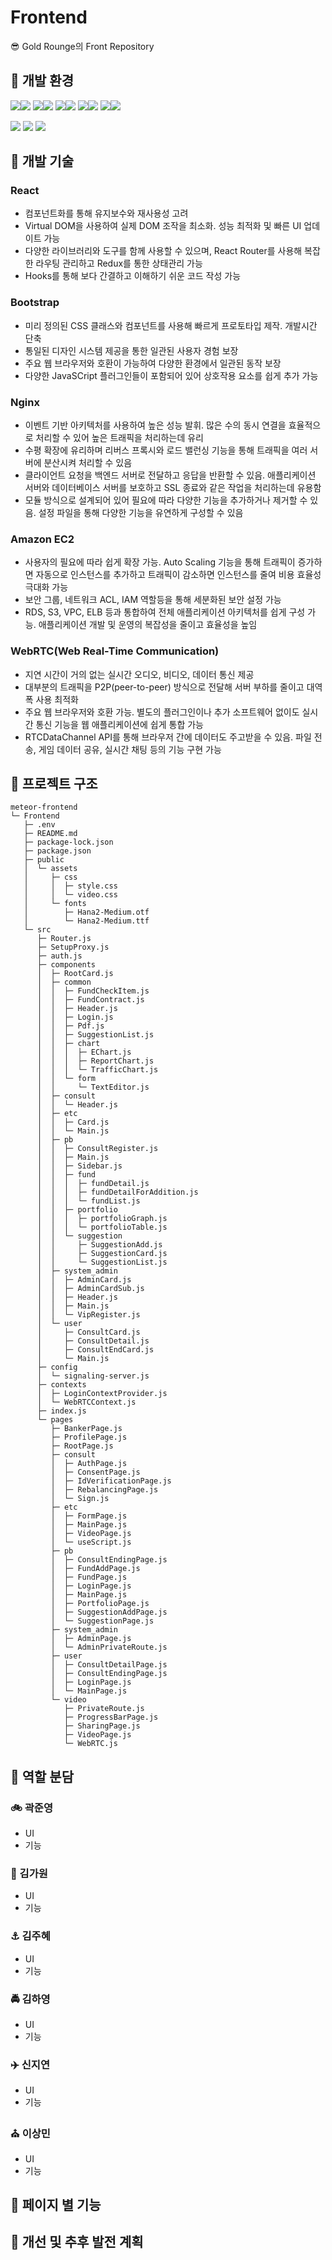 # Frontend

😎 Gold Rounge의 Front Repository

## 🚀 개발 환경
<img src="https://img.shields.io/badge/Bootstrap-7952B3?style=flat-square&logo=Bootstrap&logoColor=white"/><img src="https://img.shields.io/badge/5.3.3-515151?style=flat-square">
<img src="https://img.shields.io/badge/React-61DAFB?style=flat-square&logo=React&logoColor=white"/><img src="https://img.shields.io/badge/18.3.1-515151?style=flat-square">
<img src="https://img.shields.io/badge/npm-CB3837?style=flat-square&logo=npm&logoColor=white"/><img src="https://img.shields.io/badge/10.7.0-515151?style=flat-square">
<img src="https://img.shields.io/badge/Node.js-5FA04E?style=flat-square&logo=Node.js&logoColor=white"/><img src="https://img.shields.io/badge/20.14.0-515151?style=flat-square">
<img src="https://img.shields.io/badge/NGINX-009639?style=flat-square&logo=NGINX&logoColor=white"/><img src="https://img.shields.io/badge/1.24.0-515151?style=flat-square">

<img src="https://img.shields.io/badge/AWS ec2-FF9900?style=flat-square&logo=Amazon EC2&logoColor=white"/> <img src="https://img.shields.io/badge/Axios-5A29E4?style=flat-square&logo=Axios&logoColor=white"/> <img src="https://img.shields.io/badge/WebRTC-333333?style=flat-square&logo=WebRTC&logoColor=white"/>

## 🚃 개발 기술
### React
- 컴포넌트화를 통해 유지보수와 재사용성 고려
- Virtual DOM을 사용하여 실제 DOM 조작을 최소화. 성능 최적화 및 빠른 UI 업데이트 가능
- 다양한 라이브러리와 도구를 함께 사용할 수 있으며, React Router를 사용해 복잡한 라우팅 관리하고 Redux를 통한 상태관리 가능
- Hooks를 통해 보다 간결하고 이해하기 쉬운 코드 작성 가능
### Bootstrap
- 미리 정의된 CSS 클래스와 컴포넌트를 사용해 빠르게 프로토타입 제작. 개발시간 단축
- 통일된 디자인 시스템 제공을 통한 일관된 사용자 경험 보장
- 주요 웹 브라우저와 호환이 가능하여 다양한 환경에서 일관된 동작 보장
- 다양한 JavaSCript 플러그인들이 포함되어 있어 상호작용 요소를 쉽게 추가 가능
### Nginx
- 이벤트 기반 아키텍처를 사용하여 높은 성능 발휘. 많은 수의 동시 연결을 효율적으로 처리할 수 있어 높은 트래픽을 처리하는데 유리
- 수평 확장에 유리하며 리버스 프록시와 로드 밸런싱 기능을 통해 트래픽을 여러 서버에 분산시켜 처리할 수 있음
- 클라이언트 요청을 백엔드 서버로 전달하고 응답을 반환할 수 있음. 애플리케이션 서버와 데이터베이스 서버를 보호하고 SSL 종료와 같은 작업을 처리하는데 유용함
- 모듈 방식으로 설계되어 있어 필요에 따라 다양한 기능을 추가하거나 제거할 수 있음. 설정 파일을 통해 다양한 기능을 유연하게 구성할 수 있음
### Amazon EC2
- 사용자의 필요에 따라 쉽게 확장 가능. Auto Scaling 기능을 통해 트래픽이 증가하면 자동으로 인스턴스를 추가하고 트래픽이 감소하면 인스턴스를 줄여 비용 효율성 극대화 가능
- 보안 그룹, 네트워크 ACL, IAM 역할등을 통해 세분화된 보안 설정 가능
- RDS, S3, VPC, ELB 등과 통합하여 전체 애플리케이션 아키텍처를 쉽게 구성 가능. 애플리케이션 개발 및 운영의 복잡성을 줄이고 효율성을 높임
### WebRTC(Web Real-Time Communication)
- 지연 시간이 거의 없는 실시간 오디오, 비디오, 데이터 통신 제공
- 대부분의 트래픽을 P2P(peer-to-peer) 방식으로 전달해 서버 부하를 줄이고 대역폭 사용 최적화
- 주요 웹 브라우저와 호환 가능. 별도의 플러그인이나 추가 소프트웨어 없이도 실시간 통신 기능을 웹 애플리케이션에 쉽게 통합 가능
- RTCDataChannel API를 통해 브라우저 간에 데이터도 주고받을 수 있음. 파일 전송, 게임 데이터 공유, 실시간 채팅 등의 기능 구현 가능

## 🌱 프로젝트 구조
```
meteor-frontend
└─ Frontend
   ├─ .env
   ├─ README.md
   ├─ package-lock.json
   ├─ package.json
   ├─ public
   │  └─ assets
   │     ├─ css
   │     │  ├─ style.css
   │     │  └─ video.css
   │     └─ fonts
   │        ├─ Hana2-Medium.otf
   │        └─ Hana2-Medium.ttf
   └─ src
      ├─ Router.js
      ├─ SetupProxy.js
      ├─ auth.js
      ├─ components
      │  ├─ RootCard.js
      │  ├─ common
      │  │  ├─ FundCheckItem.js
      │  │  ├─ FundContract.js
      │  │  ├─ Header.js
      │  │  ├─ Login.js
      │  │  ├─ Pdf.js
      │  │  ├─ SuggestionList.js
      │  │  ├─ chart
      │  │  │  ├─ EChart.js
      │  │  │  ├─ ReportChart.js
      │  │  │  └─ TrafficChart.js
      │  │  └─ form
      │  │     └─ TextEditor.js
      │  ├─ consult
      │  │  └─ Header.js
      │  ├─ etc
      │  │  ├─ Card.js
      │  │  └─ Main.js
      │  ├─ pb
      │  │  ├─ ConsultRegister.js
      │  │  ├─ Main.js
      │  │  ├─ Sidebar.js
      │  │  ├─ fund
      │  │  │  ├─ fundDetail.js
      │  │  │  ├─ fundDetailForAddition.js
      │  │  │  └─ fundList.js
      │  │  ├─ portfolio
      │  │  │  ├─ portfolioGraph.js
      │  │  │  └─ portfolioTable.js
      │  │  └─ suggestion
      │  │     ├─ SuggestionAdd.js
      │  │     ├─ SuggestionCard.js
      │  │     └─ SuggestionList.js
      │  ├─ system_admin
      │  │  ├─ AdminCard.js
      │  │  ├─ AdminCardSub.js
      │  │  ├─ Header.js
      │  │  ├─ Main.js
      │  │  └─ VipRegister.js
      │  └─ user
      │     ├─ ConsultCard.js
      │     ├─ ConsultDetail.js
      │     ├─ ConsultEndCard.js
      │     └─ Main.js
      ├─ config
      │  └─ signaling-server.js
      ├─ contexts
      │  ├─ LoginContextProvider.js
      │  └─ WebRTCContext.js
      ├─ index.js
      └─ pages
         ├─ BankerPage.js
         ├─ ProfilePage.js
         ├─ RootPage.js
         ├─ consult
         │  ├─ AuthPage.js
         │  ├─ ConsentPage.js
         │  ├─ IdVerificationPage.js
         │  ├─ RebalancingPage.js
         │  └─ Sign.js
         ├─ etc
         │  ├─ FormPage.js
         │  ├─ MainPage.js
         │  ├─ VideoPage.js
         │  └─ useScript.js
         ├─ pb
         │  ├─ ConsultEndingPage.js
         │  ├─ FundAddPage.js
         │  ├─ FundPage.js
         │  ├─ LoginPage.js
         │  ├─ MainPage.js
         │  ├─ PortfolioPage.js
         │  ├─ SuggestionAddPage.js
         │  └─ SuggestionPage.js
         ├─ system_admin
         │  ├─ AdminPage.js
         │  └─ AdminPrivateRoute.js
         ├─ user
         │  ├─ ConsultDetailPage.js
         │  ├─ ConsultEndingPage.js
         │  ├─ LoginPage.js
         │  └─ MainPage.js
         └─ video
            ├─ PrivateRoute.js
            ├─ ProgressBarPage.js
            ├─ SharingPage.js
            ├─ VideoPage.js
            └─ WebRTC.js
```

## 🌼 역할 분담
### 🚲 곽준영
- UI
- 기능
### 🎡 김가원
- UI
- 기능
### ⚓ 김주혜
- UI
- 기능
### 🚔 김하영
- UI
- 기능
### ✈️ 신지연
- UI
- 기능
### ⛪ 이상민
- UI
- 기능

## 🎃 페이지 별 기능

## 🐸 개선 및 추후 발전 계획
